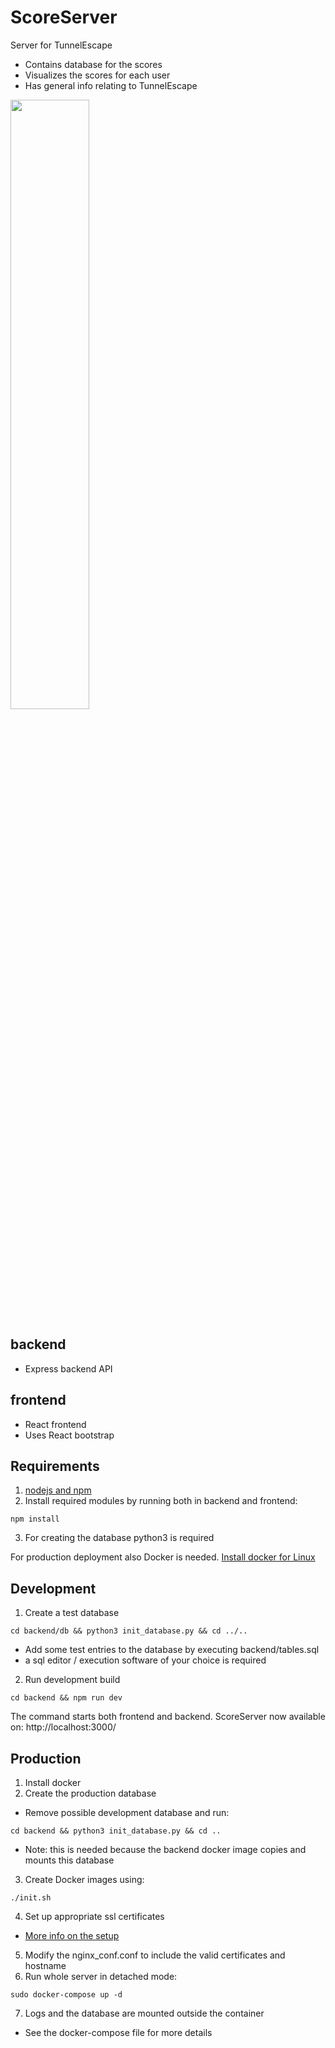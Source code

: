 # ScoreServer

Server for TunnelEscape
- Contains database for the scores
- Visualizes the scores for each user
- Has general info relating to TunnelEscape


[<img src="https://img.youtube.com/vi/hXZUYpPEvZ4/maxresdefault.jpg" width="50%">](https://youtu.be/hXZUYpPEvZ4)

## backend
- Express backend API


## frontend
- React frontend
- Uses React bootstrap

## Requirements
1. [nodejs and npm](https://nodejs.org/en/download/package-manager/)
2. Install required modules by running both in backend and frontend:
```
npm install
```
3. For creating the database python3 is required

For production deployment also Docker is needed.
[Install docker for Linux](https://docs.docker.com/install/linux/docker-ce/ubuntu/)

## Development

1. Create a test database
```
cd backend/db && python3 init_database.py && cd ../..
```
- Add some test entries to the database by executing backend/tables.sql
 - a sql editor / execution software of your choice is required
2. Run development build
```
cd backend && npm run dev
```

The command starts both frontend and backend. ScoreServer now available on:
http://localhost:3000/

## Production
1. Install docker
2. Create the production database
- Remove possible development database and run:
```
cd backend && python3 init_database.py && cd ..
```
- Note: this is needed because the backend docker image copies and mounts this database
3. Create Docker images using:
```
./init.sh
```
4. Set up appropriate ssl certificates
  - [More info on the setup](https://dev.to/domysee/setting-up-a-reverse-proxy-with-nginx-and-docker-compose-29jg)
5. Modify the nginx_conf.conf to include the valid certificates and hostname
6. Run whole server in detached mode:
```
sudo docker-compose up -d
```
7. Logs and the database are mounted outside the container
  - See the docker-compose file for more details
